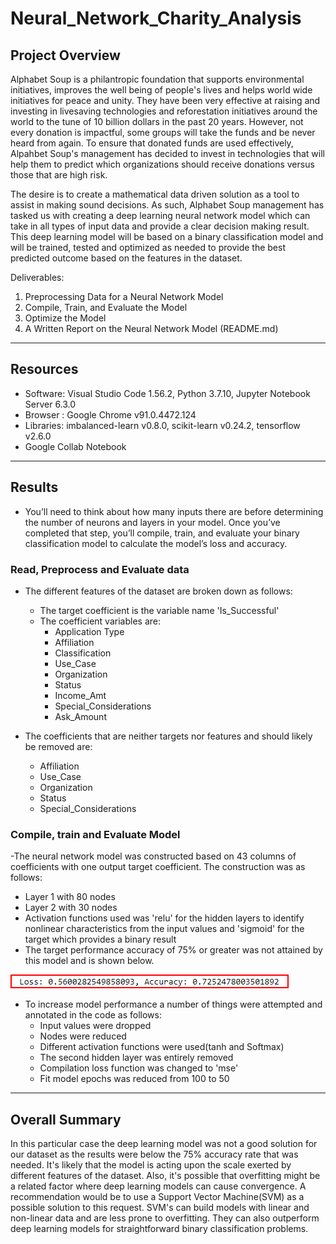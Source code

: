 # Neural_Network_Charity_Analysis

## Project Overview

Alphabet Soup is a philantropic foundation that supports environmental initiatives, improves the well being of people's lives and helps world wide initiatives for peace and unity. They have been very effective at raising and investing in livesaving technologies and reforestation initiatives around the world to the tune of 10 billion dollars in the past 20 years. However, not every donation is impactful, some groups will take the funds and be never heard from again. To ensure that donated funds are used effectively, Alpahbet Soup's management has decided to invest in technologies that will help them to predict which organizations should receive donations versus those that are high risk.

The desire is to create a mathematical data driven solution as a tool to assist in making sound decisions. As such, Alphabet Soup management has tasked us with creating a deep learning neural network model which can take in all types of input data and provide a clear decision making result. This deep learning model will be based on a binary classification model and will be trained, tested and optimized as needed to provide the best predicted outcome based on the features in the dataset.

Deliverables:

1. Preprocessing Data for a Neural Network Model
2. Compile, Train, and Evaluate the Model
3. Optimize the Model
4. A Written Report on the Neural Network Model (README.md)

------------------------------------------------------------------------------------------------------------

## Resources

- Software: Visual Studio Code 1.56.2, Python 3.7.10, Jupyter Notebook Server 6.3.0
- Browser : Google Chrome v91.0.4472.124
- Libraries: imbalanced-learn v0.8.0, scikit-learn v0.24.2, tensorflow v2.6.0
- Google Collab Notebook

------------------------------------------------------------------------------------------------------------

## Results

- You’ll need to think about how many inputs there are before determining the number of neurons and layers in your model. Once you’ve completed that step, you’ll compile, train, and evaluate your binary classification model to calculate the model’s loss and accuracy.

### Read, Preprocess and Evaluate data

- The different features of the dataset are broken down as follows:
  - The target coefficient is the variable name 'Is_Successful'
  - The coefficient variables are:
    - Application Type
    - Affiliation
    - Classification
    - Use_Case
    - Organization
    - Status
    - Income_Amt
    - Special_Considerations
    - Ask_Amount

- The coefficients that are neither targets nor features and should likely be removed are:
  - Affiliation
  - Use_Case
  - Organization
  - Status
  - Special_Considerations

### Compile, train and Evaluate Model

-The neural network model was constructed based on 43 columns of coefficients with one output target coefficient. The construction was as follows:

- Layer 1 with 80 nodes
- Layer 2 with 30 nodes
- Activation functions used was 'relu' for the hidden layers to identify nonlinear characteristics from the input values and 'sigmoid' for the target which provides a binary result
- The target performance accuracy of 75% or greater was not attained by this model and is shown below.

![Image2](images/base_2metrics.png)

- To increase model performance a number of things were attempted and annotated in the code as follows:
  - Input values were dropped
  - Nodes were reduced
  - Different activation functions were used(tanh and Softmax)
  - The second hidden layer was entirely removed
  - Compilation loss function was changed to 'mse'
  - Fit model epochs was reduced from 100 to 50

------------------------------------------------------------------------------------------------------------

## Overall Summary

In this particular case the deep learning model was not a good solution for our dataset as the results were below the 75% accuracy rate that was needed. It's likely that the model is acting upon the scale exerted by different features of the dataset. Also, it's possible that overfitting might be a related factor where deep learning models can cause convergence. A recommendation would be to use a Support Vector Machine(SVM) as a possible solution to this request. SVM's can build models with linear and non-linear data and are less prone to overfitting. They can also outperform deep learning models for straightforward binary classification problems.
